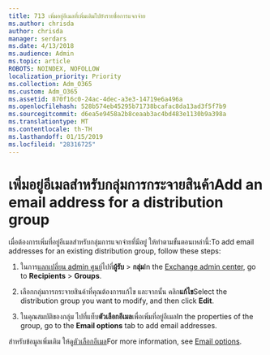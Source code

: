 ```yaml
---
title: 713 เพิ่มอยู่อีเมลที่เพิ่มเติมไปยังรายชื่อการแจกจ่าย
ms.author: chrisda
author: chrisda
manager: serdars
ms.date: 4/13/2018
ms.audience: Admin
ms.topic: article
ROBOTS: NOINDEX, NOFOLLOW
localization_priority: Priority
ms.collection: Adm_O365
ms.custom: Adm_O365
ms.assetid: 870f16c0-24ac-4dec-a3e3-14719e6a496a
ms.openlocfilehash: 528b574eb45295b71738bcafac8da13ad3f5f7b9
ms.sourcegitcommit: d6ea5e9458a2b8ceaab3ac4bd483e1130b9a398a
ms.translationtype: MT
ms.contentlocale: th-TH
ms.lasthandoff: 01/15/2019
ms.locfileid: "28316725"
---
```

# <a name="add-an-email-address-for-a-distribution-group"></a><span data-ttu-id="08e1e-102">เพิ่มอยู่อีเมลสำหรับกลุ่มการกระจายสินค้า</span><span class="sxs-lookup"><span data-stu-id="08e1e-102">Add an email address for a distribution group</span></span>

<span data-ttu-id="08e1e-103">เมื่อต้องการเพิ่มที่อยู่อีเมลสำหรับกลุ่มการแจกจ่ายที่มีอยู่ ให้ทำตามขั้นตอนเหล่านี้:</span><span class="sxs-lookup"><span data-stu-id="08e1e-103">To add email addresses for an existing distribution group, follow these steps:</span></span>
  
1. <span data-ttu-id="08e1e-104">ในการ[แลกเปลี่ยน admin ศูนย์](https://outlook.office365.com/ecp/)ไปที่**ผู้รับ** \> **กลุ่ม**</span><span class="sxs-lookup"><span data-stu-id="08e1e-104">In the [Exchange admin center](https://outlook.office365.com/ecp/), go to **Recipients** \> **Groups**.</span></span>
    
2. <span data-ttu-id="08e1e-105">เลือกกลุ่มการกระจายสินค้าที่คุณต้องการแก้ไข และจากนั้น คลิก**แก้ไข**</span><span class="sxs-lookup"><span data-stu-id="08e1e-105">Select the distribution group you want to modify, and then click **Edit**.</span></span>
    
3. <span data-ttu-id="08e1e-106">ในคุณสมบัติของกลุ่ม ไปที่แท็บ**ตัวเลือกอีเมล**เพื่อเพิ่มที่อยู่อีเมล</span><span class="sxs-lookup"><span data-stu-id="08e1e-106">In the properties of the group, go to the **Email options** tab to add email addresses.</span></span> 
    
<span data-ttu-id="08e1e-107">สำหรับข้อมูลเพิ่มเติม ให้ดู[ตัวเลือกอีเมล](https://technet.microsoft.com/library/bb124513.aspx#emailoptions)</span><span class="sxs-lookup"><span data-stu-id="08e1e-107">For more information, see [Email options](https://technet.microsoft.com/library/bb124513.aspx#emailoptions).</span></span>
  

